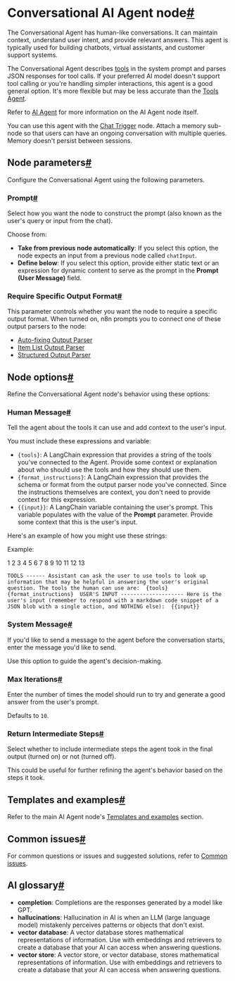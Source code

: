 [](https://github.com/n8n-io/n8n-docs/edit/main/docs/integrations/builtin/cluster-nodes/root-nodes/n8n-nodes-langchain.agent/conversational-agent.md "Edit this page")

# Conversational AI Agent node[#](#conversational-ai-agent-node "Permanent link")

The Conversational Agent has human-like conversations. It can maintain context, understand user intent, and provide relevant answers. This agent is typically used for building chatbots, virtual assistants, and customer support systems.

The Conversational Agent describes [tools](../../../../../../glossary/#ai-tool) in the system prompt and parses JSON responses for tool calls. If your preferred AI model doesn't support tool calling or you're handling simpler interactions, this agent is a good general option. It's more flexible but may be less accurate than the [Tools Agent](../tools-agent/).

Refer to [AI Agent](../) for more information on the AI Agent node itself.

You can use this agent with the [Chat Trigger](../../../../core-nodes/n8n-nodes-langchain.chattrigger/) node. Attach a memory sub-node so that users can have an ongoing conversation with multiple queries. Memory doesn't persist between sessions.

## Node parameters[#](#node-parameters "Permanent link")

Configure the Conversational Agent using the following parameters.

### Prompt[#](#prompt "Permanent link")

Select how you want the node to construct the prompt (also known as the user's query or input from the chat).

Choose from:

*   **Take from previous node automatically**: If you select this option, the node expects an input from a previous node called `chatInput`.
*   **Define below**: If you select this option, provide either static text or an expression for dynamic content to serve as the prompt in the **Prompt (User Message)** field.

### Require Specific Output Format[#](#require-specific-output-format "Permanent link")

This parameter controls whether you want the node to require a specific output format. When turned on, n8n prompts you to connect one of these output parsers to the node:

*   [Auto-fixing Output Parser](../../../sub-nodes/n8n-nodes-langchain.outputparserautofixing/)
*   [Item List Output Parser](../../../sub-nodes/n8n-nodes-langchain.outputparseritemlist/)
*   [Structured Output Parser](../../../sub-nodes/n8n-nodes-langchain.outputparserstructured/)

## Node options[#](#node-options "Permanent link")

Refine the Conversational Agent node's behavior using these options:

### Human Message[#](#human-message "Permanent link")

Tell the agent about the tools it can use and add context to the user's input.

You must include these expressions and variable:

*   `{tools}`: A LangChain expression that provides a string of the tools you've connected to the Agent. Provide some context or explanation about who should use the tools and how they should use them.
*   `{format_instructions}`: A LangChain expression that provides the schema or format from the output parser node you've connected. Since the instructions themselves are context, you don't need to provide context for this expression.
*   `{{input}}`: A LangChain variable containing the user's prompt. This variable populates with the value of the **Prompt** parameter. Provide some context that this is the user's input.

Here's an example of how you might use these strings:

Example:

 1
 2
 3
 4
 5
 6
 7
 8
 9
10
11
12
13

`TOOLS ------ Assistant can ask the user to use tools to look up information that may be helpful in answering the user's original question. The tools the human can use are:  {tools}  {format_instructions}  USER'S INPUT -------------------- Here is the user's input (remember to respond with a markdown code snippet of a JSON blob with a single action, and NOTHING else):  {{input}}`

### System Message[#](#system-message "Permanent link")

If you'd like to send a message to the agent before the conversation starts, enter the message you'd like to send.

Use this option to guide the agent's decision-making.

### Max Iterations[#](#max-iterations "Permanent link")

Enter the number of times the model should run to try and generate a good answer from the user's prompt.

Defaults to `10`.

### Return Intermediate Steps[#](#return-intermediate-steps "Permanent link")

Select whether to include intermediate steps the agent took in the final output (turned on) or not (turned off).

This could be useful for further refining the agent's behavior based on the steps it took.

## Templates and examples[#](#templates-and-examples "Permanent link")

Refer to the main AI Agent node's [Templates and examples](../#templates-and-examples) section.

## Common issues[#](#common-issues "Permanent link")

For common questions or issues and suggested solutions, refer to [Common issues](../common-issues/).

## AI glossary[#](#ai-glossary "Permanent link")

*   **completion**: Completions are the responses generated by a model like GPT.
*   **hallucinations**: Hallucination in AI is when an LLM (large language model) mistakenly perceives patterns or objects that don't exist.
*   **vector database**: A vector database stores mathematical representations of information. Use with embeddings and retrievers to create a database that your AI can access when answering questions.
*   **vector store**: A vector store, or vector database, stores mathematical representations of information. Use with embeddings and retrievers to create a database that your AI can access when answering questions.